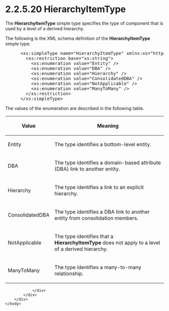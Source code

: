 <html dir="LTR" xmlns:mshelp="http://msdn.microsoft.com/mshelp" xmlns:ddue="http://ddue.schemas.microsoft.com/authoring/2003/5" xmlns:xlink="http://www.w3.org/1999/xlink" xmlns:tool="http://www.microsoft.com/tooltip">
    <head>
        <meta http-equiv="Content-Type" content="text/html; CHARSET=utf-8"></meta>
        <meta name="save" content="history"></meta>
        <title>2.2.5.20 HierarchyItemType</title>
        <xml>
            <mshelp:toctitle title="2.2.5.20 HierarchyItemType"></mshelp:toctitle>
            <mshelp:rltitle title="[MS-SSMDSWS-15]: HierarchyItemType"></mshelp:rltitle>
            <mshelp:keyword index="A" term="90f066b2-c948-4836-90d1-025437e0da9c"></mshelp:keyword>
            <mshelp:attr name="DCSext.ContentType" value="open specification"></mshelp:attr>
            <mshelp:attr name="AssetID" value="90f066b2-c948-4836-90d1-025437e0da9c"></mshelp:attr>
            <mshelp:attr name="TopicType" value="kbRef"></mshelp:attr>
            <mshelp:attr name="DCSext.Title" value="[MS-SSMDSWS-15]: HierarchyItemType" />
        </xml>
    </head>
    <body>
        <div id="header">
            <h1 class="heading">2.2.5.20 HierarchyItemType</h1>
        </div>
        <div id="mainSection">
            <div id="mainBody">
                <div id="allHistory" class="saveHistory"></div>
                <div id="sectionSection0" class="section" name="collapseableSection">
                    

<p>The <b>HierarchyItemType</b> simple type specifies the type
of component that is used by a level of a derived hierarchy.</p>

<p>The following is the XML schema definition of the <b>HierarchyItemType</b>
simple type.</p>

<dl>
<dd>
<div><pre> &lt;xs:simpleType name=&quot;HierarchyItemType&quot; xmlns:xs=&quot;http://www.w3.org/2001/XMLSchema&quot;&gt;
   &lt;xs:restriction base=&quot;xs:string&quot;&gt;
     &lt;xs:enumeration value=&quot;Entity&quot; /&gt;
     &lt;xs:enumeration value=&quot;DBA&quot; /&gt;
     &lt;xs:enumeration value=&quot;Hierarchy&quot; /&gt;
     &lt;xs:enumeration value=&quot;ConsolidatedDBA&quot; /&gt;
     &lt;xs:enumeration value=&quot;NotApplicable&quot; /&gt;
     &lt;xs:enumeration value=&quot;ManyToMany&quot; /&gt;
   &lt;/xs:restriction&gt;
 &lt;/xs:simpleType&gt;
</pre></div>
</dd></dl>

<p>The values of the enumeration are described in the following
table.</p>

<table>
 <thead>
  <tr>
   <th>
   <p>Value</p>
   </th>
   <th>
   <p>Meaning</p>
   </th>
  </tr>
 </thead>
 <tr>
  <td>
  <p>Entity</p>
  </td>
  <td>
  <p>The type identifies a bottom-level entity.</p>
  </td>
 </tr>
 <tr>
  <td>
  <p>DBA</p>
  </td>
  <td>
  <p>The type identifies a domain-based attribute (DBA)
  link to another entity.</p>
  </td>
 </tr>
 <tr>
  <td>
  <p>Hierarchy</p>
  </td>
  <td>
  <p>The type identifies a link to an explicit hierarchy.</p>
  </td>
 </tr>
 <tr>
  <td>
  <p>ConsolidatedDBA</p>
  </td>
  <td>
  <p>The type identifies a DBA link to another entity from
  consolidation members.</p>
  </td>
 </tr>
 <tr>
  <td>
  <p>NotApplicable</p>
  </td>
  <td>
  <p>The type identifies that a <b>HierarchyItemType</b>
  does not apply to a level of a derived hierarchy.</p>
  </td>
 </tr>
 <tr>
  <td>
  <p>ManyToMany</p>
  </td>
  <td>
  <p>The type identifies a many-to-many relationship.</p>
  </td>
 </tr>
</table>

<p> </p>


                </div>
            </div>
        </div>
    </body>
</html>